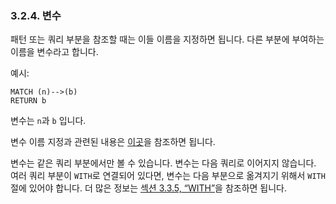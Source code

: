 
### 3.2.4. 변수

패턴 또는 쿼리 부분을 참조할 때는 이들 이름을 지정하면 됩니다. 다른 부분에 부여하는 이름을 변수라고 합니다. 

예시:

```
MATCH (n)-->(b)
RETURN b
```

변수는 `n`과 `b` 입니다. 

변수 이름 지정과 관련된 내용은 [이곳](./naming.md)을 참조하면 됩니다. 

변수는 같은 쿼리 부분에서만 볼 수 있습니다. 변수는 다음 쿼리로 이어지지 않습니다. 여러 쿼리 부분이 ```WITH```로 연결되어 있다면, 변수는 다음 부분으로 옮겨지기 위해서 ```WITH``` 절에 있어야 합니다. 더 많은 정보는 [섹션 3.3.5, “WITH”](/clauses.md)을 참조하면 됩니다. 

